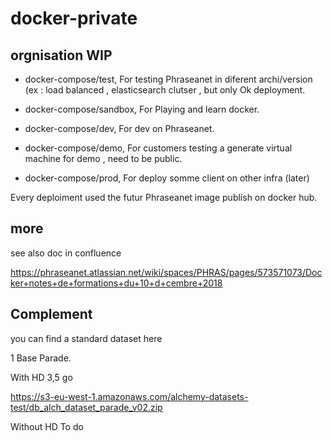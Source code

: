 # docker-private

## orgnisation WIP 

- docker-compose/test, For testing Phraseanet in diferent archi/version 
                       (ex : load balanced , elasticsearch clutser , but only Ok deployment.
- docker-compose/sandbox, For Playing  and learn docker.

- docker-compose/dev, For dev on Phraseanet.

- docker-compose/demo, For customers testing a generate virtual machine for demo , need to be public.

- docker-compose/prod, For deploy somme client on other infra (later)


Every deploiment used the futur Phraseanet image publish on docker hub.

## more 
see also doc in confluence 

https://phraseanet.atlassian.net/wiki/spaces/PHRAS/pages/573571073/Docker+notes+de+formations+du+10+d+cembre+2018

## Complement

you can find  a standard dataset here


1 Base Parade.

  With HD  3,5 go

  https://s3-eu-west-1.amazonaws.com/alchemy-datasets-test/db_alch_dataset_parade_v02.zip

  Without HD 
   To do

